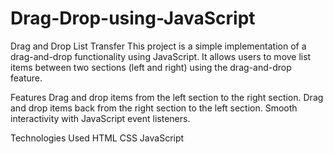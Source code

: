 # Drag-Drop-using-JavaScript
Drag and Drop List Transfer
This project is a simple implementation of a drag-and-drop functionality using JavaScript. It allows users to move list items between two sections (left and right) using the drag-and-drop feature.

Features
Drag and drop items from the left section to the right section.
Drag and drop items back from the right section to the left section.
Smooth interactivity with JavaScript event listeners.

Technologies Used
HTML
CSS
JavaScript 
